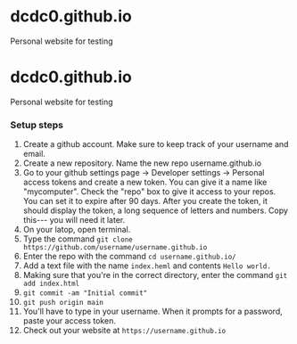 # dcdc0.github.io
Personal website for testing

# dcdc0.github.io
Personal website for testing

### Setup steps

1. Create a github account. Make sure to keep track of your username and email.
2. Create a new repository. Name the new repo username.github.io
3. Go to your github settings page -> Developer settings -> Personal access tokens and create a new token. You can give it a name like "mycomputer". Check the "repo" box to give it access to your repos. You can set it to expire after 90 days. After you create the token, it should display the token, a long sequence of letters and numbers. Copy this--- you will need it later.
4. On your latop, open terminal.
5. Type the command `git clone https://github.com/username/username.github.io`
6. Enter the repo with the command `cd username.github.io/`
7. Add a text file with the name `index.heml` and contents `Hello world.`
8. Making sure that you're in the correct directory, enter the command ```git add index.html```
9. `git commit -am "Initial commit"`
10. `git push origin main`
11. You'll have to type in your username. When it prompts for a password, paste your access token.
12. Check out your website at `https://username.github.io`
